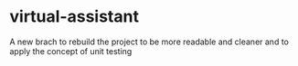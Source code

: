 # virtual-assistant
A new brach to rebuild the project to be more readable and cleaner and to apply the concept of unit testing

